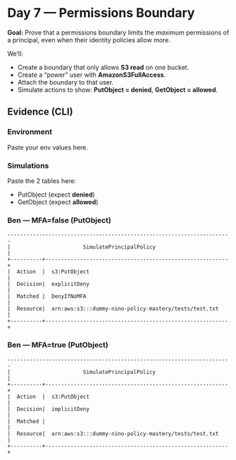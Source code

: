 # Day 7 — Permissions Boundary

**Goal:** Prove that a permissions boundary limits the *maximum* permissions of a principal, even when their identity policies allow more.

We’ll:
- Create a boundary that only allows **S3 read** on one bucket.
- Create a “power” user with **AmazonS3FullAccess**.
- Attach the boundary to that user.
- Simulate actions to show: **PutObject = denied**, **GetObject = allowed**.

## Evidence (CLI)

### Environment
Paste your env values here.

### Simulations
Paste the 2 tables here:
- PutObject (expect **denied**)
- GetObject (expect **allowed**)


### Ben — MFA=false (PutObject)
```text
-----------------------------------------------------------------------
|                       SimulatePrincipalPolicy                       |
+----------+----------------------------------------------------------+
|  Action  |  s3:PutObject                                            |
|  Decision|  explicitDeny                                            |
|  Matched |  DenyIfNoMFA                                             |
|  Resource|  arn:aws:s3:::dummy-nino-policy-mastery/tests/test.txt   |
+----------+----------------------------------------------------------+
```

### Ben — MFA=true (PutObject)
```text
-----------------------------------------------------------------------
|                       SimulatePrincipalPolicy                       |
+----------+----------------------------------------------------------+
|  Action  |  s3:PutObject                                            |
|  Decision|  implicitDeny                                            |
|  Matched |                                                          |
|  Resource|  arn:aws:s3:::dummy-nino-policy-mastery/tests/test.txt   |
+----------+----------------------------------------------------------+
```
